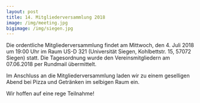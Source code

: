 ```yaml
---
layout: post
title: 14. Mitgliederversammlung 2018
image: /img/meeting.jpg
bigimage: /img/siegen.jpg
---
```



Die ordentliche Mitgliederversammlung findet am Mittwoch, den 4. Juli 2018 um 19:00 Uhr im Raum US-D 321 (Universität Siegen, Kohlbettstr. 15, 57072 Siegen) statt.
Die Tagesordnung wurde den Vereinsmitgliedern am 07.06.2018 per Rundmail übermittelt.

Im Anschluss an die Mitgliederversammlung laden wir zu einem geselligen Abend bei Pizza und Getränken im selbigen Raum ein.

Wir hoffen auf eine rege Teilnahme!
